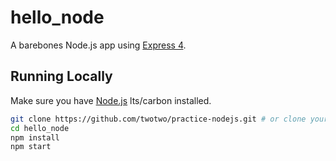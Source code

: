 # hello_node

A barebones Node.js app using [Express 4](http://expressjs.com/).

## Running Locally

Make sure you have [Node.js](http://nodejs.org/) lts/carbon installed.

```sh
git clone https://github.com/twotwo/practice-nodejs.git # or clone your own fork
cd hello_node
npm install
npm start
```
